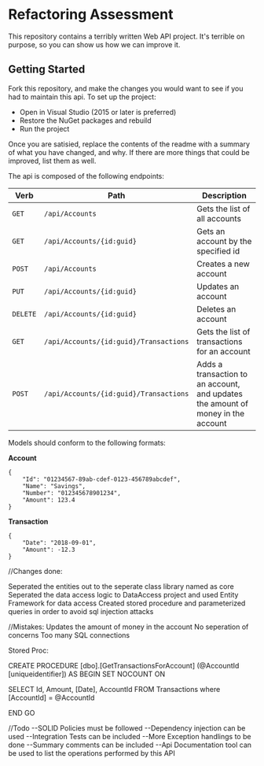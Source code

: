 # Refactoring Assessment

This repository contains a terribly written Web API project. It's terrible on purpose, so you can show us how we can improve it.

## Getting Started

Fork this repository, and make the changes you would want to see if you had to maintain this api. To set up the project:

 - Open in Visual Studio (2015 or later is preferred)
 - Restore the NuGet packages and rebuild
 - Run the project
 
 Once you are satisied, replace the contents of the readme with a summary of what you have changed, and why. If there are more things that could be improved, list them as well.

The api is composed of the following endpoints:

| Verb     | Path                                   | Description
|----------|----------------------------------------|--------------------------------------------------------
| `GET`    | `/api/Accounts`                        | Gets the list of all accounts
| `GET`    | `/api/Accounts/{id:guid}`              | Gets an account by the specified id
| `POST`   | `/api/Accounts`                        | Creates a new account
| `PUT`    | `/api/Accounts/{id:guid}`              | Updates an account
| `DELETE` | `/api/Accounts/{id:guid}`              | Deletes an account
| `GET`    | `/api/Accounts/{id:guid}/Transactions` | Gets the list of transactions for an account
| `POST`   | `/api/Accounts/{id:guid}/Transactions` | Adds a transaction to an account, and updates the amount of money in the account

Models should conform to the following formats:

**Account**
```
{
    "Id": "01234567-89ab-cdef-0123-456789abcdef",
	"Name": "Savings",
	"Number": "012345678901234",
	"Amount": 123.4
}
```	

**Transaction**
```
{
    "Date": "2018-09-01",
    "Amount": -12.3
}
```


//Changes done:

Seperated the entities out to the seperate class library named as core
Seperated the data access logic to DataAccess project and used Entity Framework for data access
Created stored procedure and parameterized queries in order to avoid sql injection attacks

//Mistakes:
Updates the amount of money in the account
No seperation of concerns
Too many SQL connections

Stored Proc:

CREATE PROCEDURE [dbo].[GetTransactionsForAccount]
(@AccountId [uniqueidentifier])
AS
BEGIN
SET NOCOUNT ON
 
SELECT Id, Amount, [Date], AccountId  FROM Transactions
where [AccountId] = @AccountId
 
END
GO


//Todo
--SOLID Policies must be followed
--Dependency injection can be used
--Integration Tests can be included 
--More Exception handlings to be done
--Summary comments can be included
--Api Documentation tool can be used to list the operations performed by this API